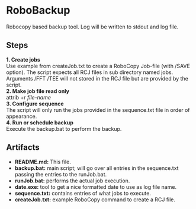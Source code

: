RoboBackup
==========
Robocopy based backup tool. Log will be written to stdout and log file.

Steps
-----
**1. Create jobs**<br/>
Use example from createJob.txt to create a RoboCopy Job-file (with /SAVE option). The script expects all RCJ files in sub directory named jobs. Arguments /FFT /TEE will not stored in the RCJ file but are provided by the script.<br/>
**2. Make job file read only**<br>
attrib +r *file-name*<br/>
**3. Configure sequence**<br/>The script will only run the jobs provided in the sequence.txt file in order of appearance.<br/>
**4. Run or schedule backup**<br/>
Execute the backup.bat to perform the backup.

Artifacts
---------
- **README.md:** This file.
- **backup.bat:** main script; will go over all entries in the sequence.txt passing the entries to the runJob.bat.
- **runJob.bat:** performs the actual job execution.
- **date.exe:** tool to get a nice formatted date to use as log file name.
- **sequence.txt:** contains entries of what jobs to execute.
- **createJob.txt:** example RoboCopy command to create a RCJ file.